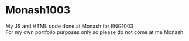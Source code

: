 # Monash1003
My JS and HTML code done at Monash for ENG1003\
For my own portfolio purposes only so please do not come at me Monash

